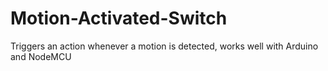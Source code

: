 # Motion-Activated-Switch

Triggers an action whenever a motion is detected, works well with Arduino and NodeMCU
